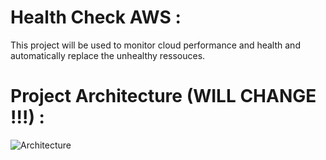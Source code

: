 # Health Check AWS :

This project will be used to monitor cloud performance and health and automatically replace the unhealthy ressouces.

# Project Architecture (WILL CHANGE !!!) :

![Architecture](img/2024-12-24-01-18.png)
